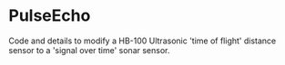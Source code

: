 # PulseEcho
Code and details to modify a HB-100 Ultrasonic 'time of flight' distance sensor to a 'signal over time' sonar sensor.
